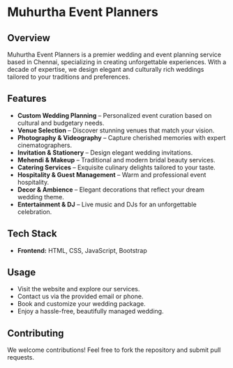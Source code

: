 # Muhurtha Event Planners

## Overview
Muhurtha Event Planners is a premier wedding and event planning service based in Chennai, specializing in creating unforgettable experiences. With a decade of expertise, we design elegant and culturally rich weddings tailored to your traditions and preferences.

## Features
- **Custom Wedding Planning** – Personalized event curation based on cultural and budgetary needs.
- **Venue Selection** – Discover stunning venues that match your vision.
- **Photography & Videography** – Capture cherished memories with expert cinematographers.
- **Invitation & Stationery** – Design elegant wedding invitations.
- **Mehendi & Makeup** – Traditional and modern bridal beauty services.
- **Catering Services** – Exquisite culinary delights tailored to your taste.
- **Hospitality & Guest Management** – Warm and professional event hospitality.
- **Decor & Ambience** – Elegant decorations that reflect your dream wedding theme.
- **Entertainment & DJ** – Live music and DJs for an unforgettable celebration.

## Tech Stack
- **Frontend:** HTML, CSS, JavaScript, Bootstrap
## Usage
- Visit the website and explore our services.
- Contact us via the provided email or phone.
- Book and customize your wedding package.
- Enjoy a hassle-free, beautifully managed wedding.

## Contributing
We welcome contributions! Feel free to fork the repository and submit pull requests.
